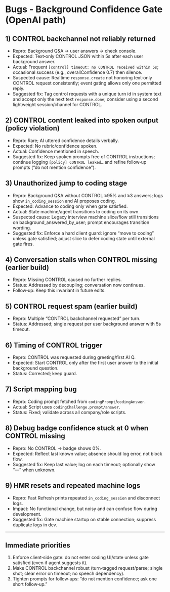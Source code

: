 # Bugs - Background Confidence Gate (OpenAI path)

## 1) CONTROL backchannel not reliably returned
- Repro: Background Q&A → user answers → check console.
- Expected: Text‑only CONTROL JSON within 5s after each user background answer.
- Actual: Frequent `[control] timeout: no CONTROL received within 5s`; occasional success (e.g., overallConfidence 0.7) then silence.
- Suspected cause: Realtime `response.create` not honoring text‑only CONTROL request consistently; event gating allows only one permitted reply.
- Suggested fix: Tag control requests with a unique turn id in system text and accept only the next text `response.done`; consider using a second lightweight session/channel for CONTROL.

## 2) CONTROL content leaked into spoken output (policy violation)
- Repro: Rare; AI uttered confidence details verbally.
- Expected: No rubric/confidence spoken.
- Actual: Confidence mentioned in speech.
- Suggested fix: Keep spoken prompts free of CONTROL instructions; continue logging `[policy] CONTROL leaked…` and refine follow‑up prompts (“do not mention confidence”).

## 3) Unauthorized jump to coding stage
- Repro: Background Q&A without CONTROL ≥95% and ≥3 answers; logs show `in_coding_session` and AI proposes coding.
- Expected: Advance to coding only when gate satisfied.
- Actual: State machine/agent transitions to coding on its own.
- Suspected cause: Legacy interview machine slice/flow still transitions on background_answered_by_user; prompt encourages transition wording.
- Suggested fix: Enforce a hard client guard: ignore “move to coding” unless gate satisfied; adjust slice to defer coding state until external gate fires.

## 4) Conversation stalls when CONTROL missing (earlier build)
- Repro: Missing CONTROL caused no further replies.
- Status: Addressed by decoupling; conversation now continues.
- Follow‑up: Keep this invariant in future edits.

## 5) CONTROL request spam (earlier build)
- Repro: Multiple “CONTROL backchannel requested” per turn.
- Status: Addressed; single request per user background answer with 5s timeout.

## 6) Timing of CONTROL trigger
- Repro: CONTROL was requested during greeting/first AI Q.
- Expected: Start CONTROL only after the first user answer to the initial background question.
- Status: Corrected; keep guard.

## 7) Script mapping bug
- Repro: Coding prompt fetched from `codingPrompt`/`codingAnswer`.
- Actual: Script uses `codingChallenge.prompt/answer`.
- Status: Fixed; validate across all company/role scripts.

## 8) Debug badge confidence stuck at 0 when CONTROL missing
- Repro: No CONTROL → badge shows 0%.
- Expected: Reflect last known value; absence should log error, not block flow.
- Suggested fix: Keep last value; log on each timeout; optionally show “—” when unknown.

## 9) HMR resets and repeated machine logs
- Repro: Fast Refresh prints repeated `in_coding_session` and disconnect logs.
- Impact: No functional change, but noisy and can confuse flow during development.
- Suggested fix: Gate machine startup on stable connection; suppress duplicate logs in dev.

---

## Immediate priorities
1) Enforce client‑side gate: do not enter coding UI/state unless gate satisfied (even if agent suggests it).
2) Make CONTROL backchannel robust (turn‑tagged request/parse; single shot; clear error on timeout; no speech dependency).
3) Tighten prompts for follow‑ups: “do not mention confidence; ask one short follow‑up.”
